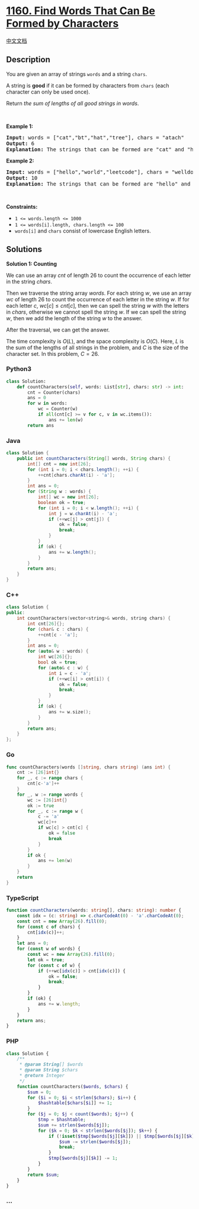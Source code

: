 # [1160. Find Words That Can Be Formed by Characters](https://leetcode.com/problems/find-words-that-can-be-formed-by-characters)

[中文文档](/solution/1100-1199/1160.Find%20Words%20That%20Can%20Be%20Formed%20by%20Characters/README.md)

## Description

<p>You are given an array of strings <code>words</code> and a string <code>chars</code>.</p>

<p>A string is <strong>good</strong> if it can be formed by characters from <code>chars</code> (each character can only be used once).</p>

<p>Return <em>the sum of lengths of all good strings in words</em>.</p>

<p>&nbsp;</p>
<p><strong class="example">Example 1:</strong></p>

<pre>
<strong>Input:</strong> words = [&quot;cat&quot;,&quot;bt&quot;,&quot;hat&quot;,&quot;tree&quot;], chars = &quot;atach&quot;
<strong>Output:</strong> 6
<strong>Explanation:</strong> The strings that can be formed are &quot;cat&quot; and &quot;hat&quot; so the answer is 3 + 3 = 6.
</pre>

<p><strong class="example">Example 2:</strong></p>

<pre>
<strong>Input:</strong> words = [&quot;hello&quot;,&quot;world&quot;,&quot;leetcode&quot;], chars = &quot;welldonehoneyr&quot;
<strong>Output:</strong> 10
<strong>Explanation:</strong> The strings that can be formed are &quot;hello&quot; and &quot;world&quot; so the answer is 5 + 5 = 10.
</pre>

<p>&nbsp;</p>
<p><strong>Constraints:</strong></p>

<ul>
	<li><code>1 &lt;= words.length &lt;= 1000</code></li>
	<li><code>1 &lt;= words[i].length, chars.length &lt;= 100</code></li>
	<li><code>words[i]</code> and <code>chars</code> consist of lowercase English letters.</li>
</ul>

## Solutions

**Solution 1: Counting**

We can use an array $cnt$ of length $26$ to count the occurrence of each letter in the string $chars$.

Then we traverse the string array $words$. For each string $w$, we use an array $wc$ of length $26$ to count the occurrence of each letter in the string $w$. If for each letter $c$, $wc[c] \leq cnt[c]$, then we can spell the string $w$ with the letters in $chars$, otherwise we cannot spell the string $w$. If we can spell the string $w$, then we add the length of the string $w$ to the answer.

After the traversal, we can get the answer.

The time complexity is $O(L)$, and the space complexity is $O(C)$. Here, $L$ is the sum of the lengths of all strings in the problem, and $C$ is the size of the character set. In this problem, $C = 26$.

<!-- tabs:start -->

### **Python3**

```python
class Solution:
    def countCharacters(self, words: List[str], chars: str) -> int:
        cnt = Counter(chars)
        ans = 0
        for w in words:
            wc = Counter(w)
            if all(cnt[c] >= v for c, v in wc.items()):
                ans += len(w)
        return ans
```

### **Java**

```java
class Solution {
    public int countCharacters(String[] words, String chars) {
        int[] cnt = new int[26];
        for (int i = 0; i < chars.length(); ++i) {
            ++cnt[chars.charAt(i) - 'a'];
        }
        int ans = 0;
        for (String w : words) {
            int[] wc = new int[26];
            boolean ok = true;
            for (int i = 0; i < w.length(); ++i) {
                int j = w.charAt(i) - 'a';
                if (++wc[j] > cnt[j]) {
                    ok = false;
                    break;
                }
            }
            if (ok) {
                ans += w.length();
            }
        }
        return ans;
    }
}
```

### **C++**

```cpp
class Solution {
public:
    int countCharacters(vector<string>& words, string chars) {
        int cnt[26]{};
        for (char& c : chars) {
            ++cnt[c - 'a'];
        }
        int ans = 0;
        for (auto& w : words) {
            int wc[26]{};
            bool ok = true;
            for (auto& c : w) {
                int i = c - 'a';
                if (++wc[i] > cnt[i]) {
                    ok = false;
                    break;
                }
            }
            if (ok) {
                ans += w.size();
            }
        }
        return ans;
    }
};
```

### **Go**

```go
func countCharacters(words []string, chars string) (ans int) {
	cnt := [26]int{}
	for _, c := range chars {
		cnt[c-'a']++
	}
	for _, w := range words {
		wc := [26]int{}
		ok := true
		for _, c := range w {
			c -= 'a'
			wc[c]++
			if wc[c] > cnt[c] {
				ok = false
				break
			}
		}
		if ok {
			ans += len(w)
		}
	}
	return
}
```

### **TypeScript**

```ts
function countCharacters(words: string[], chars: string): number {
    const idx = (c: string) => c.charCodeAt(0) - 'a'.charCodeAt(0);
    const cnt = new Array(26).fill(0);
    for (const c of chars) {
        cnt[idx(c)]++;
    }
    let ans = 0;
    for (const w of words) {
        const wc = new Array(26).fill(0);
        let ok = true;
        for (const c of w) {
            if (++wc[idx(c)] > cnt[idx(c)]) {
                ok = false;
                break;
            }
        }
        if (ok) {
            ans += w.length;
        }
    }
    return ans;
}
```

### **PHP**

```php
class Solution {
    /**
     * @param String[] $words
     * @param String $chars
     * @return Integer
     */
    function countCharacters($words, $chars) {
        $sum = 0;
        for ($i = 0; $i < strlen($chars); $i++) {
            $hashtable[$chars[$i]] += 1;
        }
        for ($j = 0; $j < count($words); $j++) {
            $tmp = $hashtable;
            $sum += strlen($words[$j]);
            for ($k = 0; $k < strlen($words[$j]); $k++) {
                if (!isset($tmp[$words[$j][$k]]) || $tmp[$words[$j][$k]] === 0) {
                    $sum -= strlen($words[$j]);
                    break;
                }
                $tmp[$words[$j][$k]] -= 1;
            }
        }
        return $sum;
    }
}
```

### **...**

```

```

<!-- tabs:end -->

